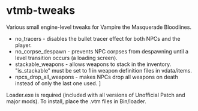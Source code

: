 # vtmb-tweaks
Various small engine-level tweaks for Vampire the Masquerade Bloodlines.  
* no_tracers - disables the bullet tracer effect for both NPCs and the player.
* no_corpse_despawn - prevents NPC corpses from despawning until a level transition occurs (a loading screen).
* stackable_weapons - allows weapons to stack in the inventory. "is_stackable" must be set to 1 in weapon definition files in vdata/items.
* npcs_drop_all_weapons - makes NPCs drop all weapons on death instead of only the last one used.  ]
  
Loader.exe is required (included with all versions of Unofficial Patch and major mods). To install, place the .vtm files in Bin/loader.
